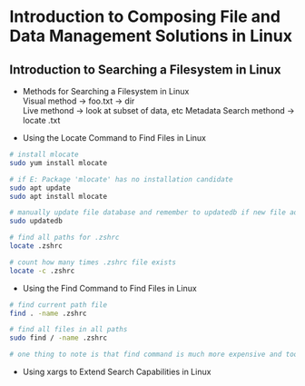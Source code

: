 # Introduction to Composing File and Data Management Solutions in Linux
  
## Introduction to Searching a Filesystem in Linux
- Methods for Searching a Filesystem in Linux  
Visual method -> foo.txt -> dir  
Live methond -> look at subset of data, etc 
Metadata Search methond -> locate .txt
  
- Using the Locate Command to Find Files in Linux
```bash
# install mlocate
sudo yum install mlocate 

# if E: Package 'mlocate' has no installation candidate
sudo apt update
sudo apt install mlocate

# manually update file database and remember to updatedb if new file added
sudo updatedb

# find all paths for .zshrc
locate .zshrc

# count how many times .zshrc file exists
locate -c .zshrc
```
  
- Using the Find Command to Find Files in Linux
```bash
# find current path file 
find . -name .zshrc

# find all files in all paths 
sudo find / -name .zshrc

# one thing to note is that find command is much more expensive and took more time compared to locate command 
```
  
- Using xargs to Extend Search Capabilities in Linux
